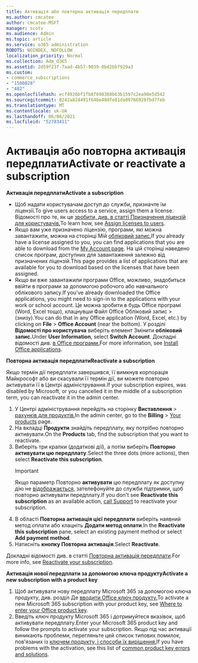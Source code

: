 ```yaml
---
title: Активація або повторна активація передплати
ms.author: cmcatee
author: cmcatee-MSFT
manager: scotv
ms.audience: Admin
ms.topic: article
ms.service: o365-administration
ROBOTS: NOINDEX, NOFOLLOW
localization_priority: Normal
ms.collection: Adm_O365
ms.assetid: 2d59f23f-7aad-4b57-9039-0bd2bbf929a3
ms.custom:
- commerce_subscriptions
- "1500028"
- "482"
ms.openlocfilehash: ecf4926bf1fb8f698388b63b1597c2ea90e5d542
ms.sourcegitcommit: 8242a824491f64be48dfe81da09766920fbd7feb
ms.translationtype: MT
ms.contentlocale: uk-UA
ms.lasthandoff: 06/06/2021
ms.locfileid: "52783411"
---
```

# <a name="activate-or-reactivate-a-subscription"></a><span data-ttu-id="4e77d-102">Активація або повторна активація передплати</span><span class="sxs-lookup"><span data-stu-id="4e77d-102">Activate or reactivate a subscription</span></span>

<span data-ttu-id="4e77d-103">**Активація передплати**</span><span class="sxs-lookup"><span data-stu-id="4e77d-103">**Activate a subscription**</span></span>

- <span data-ttu-id="4e77d-104">Щоб надати користувачам доступ до служби, призначте їм ліцензії.</span><span class="sxs-lookup"><span data-stu-id="4e77d-104">To give users access to a service, assign them a license.</span></span> <span data-ttu-id="4e77d-105">Відомості про те, як це [зробити, див. в статті Призначення ліцензій для користувачів.](/microsoft-365/admin/manage/assign-licenses-to-users)</span><span class="sxs-lookup"><span data-stu-id="4e77d-105">To learn how, see [Assign licenses to users](/microsoft-365/admin/manage/assign-licenses-to-users).</span></span>
- <span data-ttu-id="4e77d-106">Якщо вам уже призначено ліцензію, програми, які можна завантажити, можна на сторінці Мій [обліковий запис.](https://portal.office.com/account/#installs)</span><span class="sxs-lookup"><span data-stu-id="4e77d-106">If you already have a license assigned to you, you can find applications that you are able to download from the [My Account page](https://portal.office.com/account/#installs).</span></span> <span data-ttu-id="4e77d-107">На цій сторінці наведено список програм, доступних для завантаження залежно від призначених ліцензій.</span><span class="sxs-lookup"><span data-stu-id="4e77d-107">This page provides a list of applications that are available for you to download based on the licenses that have been assigned.</span></span>
- <span data-ttu-id="4e77d-108">Якщо ви вже завантажили програми Office, можливо, знадобиться ввійти в програми за допомогою робочого або навчального облікового запису.</span><span class="sxs-lookup"><span data-stu-id="4e77d-108">If you've already downloaded the Office applications, you might need to sign-in to the applications with your work or school account.</span></span> <span data-ttu-id="4e77d-109">Це можна зробити в будь Office програмі (Word, Excel тощо), клацнувши Файл Office Обліковий запис  >   (знизу).</span><span class="sxs-lookup"><span data-stu-id="4e77d-109">You can do that in any Office application (Word, Excel, etc.) by clicking on **File** > **Office Account** (near the bottom).</span></span> <span data-ttu-id="4e77d-110">У розділі **Відомості про користувача** виберіть елемент Змінити **обліковий запис.**</span><span class="sxs-lookup"><span data-stu-id="4e77d-110">Under **User Information**, select **Switch Account**.</span></span> <span data-ttu-id="4e77d-111">Докладні відомості див. [в Office програми.](/microsoft-365/admin/setup/install-applications)</span><span class="sxs-lookup"><span data-stu-id="4e77d-111">For more information, see [Install Office applications](/microsoft-365/admin/setup/install-applications).</span></span>

<span data-ttu-id="4e77d-112">**Повторна активація передплати**</span><span class="sxs-lookup"><span data-stu-id="4e77d-112">**Reactivate a subscription**</span></span>

<span data-ttu-id="4e77d-113">Якщо термін дії передплати завершився, її вимкнув корпорація Майкрософт або ви скасували її термін дії, ви можете повторно активувати її в Центрі адміністрування.</span><span class="sxs-lookup"><span data-stu-id="4e77d-113">If your subscription expires, was disabled by Microsoft, or you cancelled it in the middle of a subscription term, you can reactivate it in the admin center.</span></span>
  
1. <span data-ttu-id="4e77d-114">У Центрі адміністрування перейдіть на сторінку **Виставлення**  >  [рахунків для продуктів.](https://go.microsoft.com/fwlink/p/?linkid=842054)</span><span class="sxs-lookup"><span data-stu-id="4e77d-114">In the admin center, go to the **Billing** > [Your products](https://go.microsoft.com/fwlink/p/?linkid=842054) page.</span></span>
2. <span data-ttu-id="4e77d-115">На вкладці **Продукти** знайдіть передплату, яку потрібно повторно активувати.</span><span class="sxs-lookup"><span data-stu-id="4e77d-115">On the **Products** tab, find the subscription that you want to reactivate.</span></span>
3. <span data-ttu-id="4e77d-116">Виберіть три крапки (додаткові дії), а потім виберіть **Повторно активувати цю передплату**.</span><span class="sxs-lookup"><span data-stu-id="4e77d-116">Select the three dots (more actions), then select **Reactivate this subscription**.</span></span>
    > [!IMPORTANT]
    > <span data-ttu-id="4e77d-117">Якщо параметр Повторно **активувати** цю передплату як доступну дію не [відображається,](https://go.microsoft.com/fwlink/p/?linkid=518322) зателефонуйте до служби підтримки, щоб повторно активувати передплату.</span><span class="sxs-lookup"><span data-stu-id="4e77d-117">If you don't see **Reactivate this subscription** as an available action, [call Support](https://go.microsoft.com/fwlink/p/?linkid=518322) to reactivate your subscription.</span></span>
4. <span data-ttu-id="4e77d-118">В області **Повторна активація цієї передплати** виберіть наявний метод оплати або клацніть **Додати метод оплати**.</span><span class="sxs-lookup"><span data-stu-id="4e77d-118">In the **Reactivate this subscription** pane, select an existing payment method or select **Add payment method**.</span></span>
5. <span data-ttu-id="4e77d-119">Натисніть **кнопку Повторна активація**.</span><span class="sxs-lookup"><span data-stu-id="4e77d-119">Select **Reactivate**.</span></span>

<span data-ttu-id="4e77d-120">Докладні відомості див. в статті [Повторна активація передплати](/microsoft-365/commerce/subscriptions/reactivate-your-subscription).</span><span class="sxs-lookup"><span data-stu-id="4e77d-120">For more info, see [Reactivate your subscription](/microsoft-365/commerce/subscriptions/reactivate-your-subscription).</span></span>

<span data-ttu-id="4e77d-121">**Активація нової передплати за допомогою ключа продукту**</span><span class="sxs-lookup"><span data-stu-id="4e77d-121">**Activate a new subscription with a product key**</span></span>

1. <span data-ttu-id="4e77d-122">Щоб активувати нову передплату Microsoft 365 за допомогою ключа продукту, див. розділ Де [вводити Office ключ продукту.](https://support.office.com/article/where-to-enter-your-office-product-key-0a82e5ae-739e-4b92-a6f4-2ec780c185db)</span><span class="sxs-lookup"><span data-stu-id="4e77d-122">To activate a new Microsoft 365 subscription with your product key, see [Where to enter your Office product key](https://support.office.com/article/where-to-enter-your-office-product-key-0a82e5ae-739e-4b92-a6f4-2ec780c185db).</span></span>
2. <span data-ttu-id="4e77d-123">Введіть ключ продукту Microsoft 365 і дотримуйтеся вказівок, щоб активувати передплату.</span><span class="sxs-lookup"><span data-stu-id="4e77d-123">Enter your Microsoft 365 product key and follow the prompts to activate your subscription.</span></span> <span data-ttu-id="4e77d-124">Якщо під час активації виникають проблеми, перегляньте цей список типових помилок, пов'язаних із [ключем продукту, і способи їх вирішення.](/microsoft-365/commerce/product-key-errors-and-solutions)</span><span class="sxs-lookup"><span data-stu-id="4e77d-124">If you have problems with the activation, see this list of [common product key errors and solutions](/microsoft-365/commerce/product-key-errors-and-solutions).</span></span>
